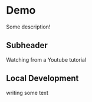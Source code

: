 # Demo

Some description!

## Subheader


Watching from a Youtube tutorial

## Local Development

writing some text


